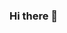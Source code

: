 ### Hi there 👋

<!--
**sujitmemane/sujitmemane** is a ✨ _special_ ✨ repository because its `README.md` (this file) appears on your GitHub profile.
I am Sujit Memane , this is my [Twitter Account](https://twitter.com/iAmSujitMemane)
Here are some ideas to get you started:

- 🔭 I’m currently working on ...
- 🌱 I’m currently learning ...
- 👯 I’m looking to collaborate on ...
- 🤔 I’m looking for help with ...
- 💬 Ask me about ...
- 📫 How to reach me: ...
- 😄 Pronouns: ...
- ⚡ Fun fact: ...
-->
